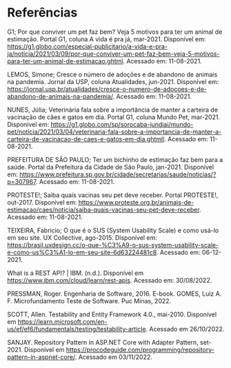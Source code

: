 # Referências

G1; Por que conviver um pet faz bem? Veja 5 motivos para ter um animal de estimação. Portal G1, coluna A vida é pra já, mar-2021. Disponível em: https://g1.globo.com/especial-publicitario/a-vida-e-pra-ja/noticia/2021/03/09/por-que-conviver-um-pet-faz-bem-veja-5-motivos-para-ter-um-animal-de-estimacao.ghtml. Acessado em: 11-08-2021.

LEMOS, Simone; Cresce o número de adoções e de abandono de animais na pandemia. Jornal da USP, coluna Atualidades, jun-2021. Disponível em: https://jornal.usp.br/atualidades/cresce-o-numero-de-adocoes-e-de-abandono-de-animais-na-pandemia/. Acessado em: 11-08-2021.

NUNES, Júlia; Veterinária fala sobre a importância de manter a carteira de vacinação de cães e gatos em dia. Portal G1, coluna Mundo Pet, mar-2021. Disponível em: https://g1.globo.com/sp/sorocaba-jundiai/mundo-pet/noticia/2021/03/04/veterinaria-fala-sobre-a-importancia-de-manter-a-carteira-de-vacinacao-de-caes-e-gatos-em-dia.ghtmll. Acessado em: 11-08-2021.

PREFEITURA DE SÃO PAULO; Ter um bichinho de estimação faz bem para a saúde. Portal da Prefeitura da Cidade de São Paulo, jan-2021. Disponível em: https://www.prefeitura.sp.gov.br/cidade/secretarias/saude/noticias/?p=307967. Acessado em: 11-08-2021.

PROTESTE!; Saiba quais vacinas seu pet deve receber. Portal PROTESTE!, out-2017. Disponível em: https://www.proteste.org.br/animais-de-estimacao/caes/noticia/saiba-quais-vacinas-seu-pet-deve-receber. Acessado em: 11-08-2021.

TEIXEIRA, Fabricio; O que é o SUS (System Usability Scale) e como usá-lo em seu site. UX Collective, ago-2015. Disponível em: https://brasil.uxdesign.cc/o-que-%C3%A9-o-sus-system-usability-scale-e-como-us%C3%A1-lo-em-seu-site-6d63224481c8. Acessado em: 06-12-2021.

What is a REST API? | IBM. (n.d.). Disponível em https://www.ibm.com/cloud/learn/rest-apis. Acessado em: 30/08/2022.

PRESSMAN, Roger. Engenharia de Software, 2016. E-book.
GOMES, Luiz A. F. Microfundamento Teste de Software. Puc Minas, 2022.

SCOTT, Allen. Testability and Entity Framework 4.0., mai-2010. Disponível em https://learn.microsoft.com/en-us/ef/ef6/fundamentals/testing/testability-article. Acessado em 26/10/2022.

SANJAY. Repository Pattern in ASP.NET Core with Adapter Pattern, set-2021. Disponível em https://procodeguide.com/programming/repository-pattern-in-aspnet-core/. Acessado em 03/11/2022.
